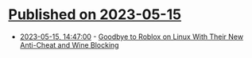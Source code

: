 # [Published on 2023-05-15](index.md)

* [2023-05-15, 14:47:00](https://soylentnews.org/article.pl?sid=23/05/14/1358240&from=rss) - [Goodbye to Roblox on Linux With Their New Anti-Cheat and Wine Blocking](https://soylentnews.org/article.pl?sid=23/05/14/1358240&from=rss)
